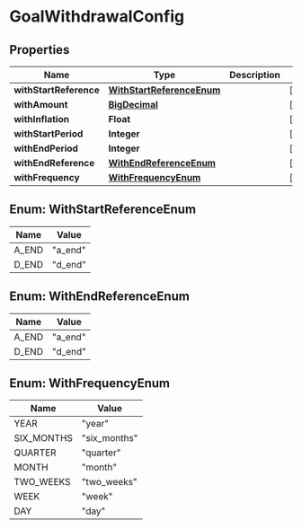 
# GoalWithdrawalConfig

## Properties
Name | Type | Description | Notes
------------ | ------------- | ------------- | -------------
**withStartReference** | [**WithStartReferenceEnum**](#WithStartReferenceEnum) |  |  [optional]
**withAmount** | [**BigDecimal**](BigDecimal.md) |  |  [optional]
**withInflation** | **Float** |  |  [optional]
**withStartPeriod** | **Integer** |  |  [optional]
**withEndPeriod** | **Integer** |  |  [optional]
**withEndReference** | [**WithEndReferenceEnum**](#WithEndReferenceEnum) |  |  [optional]
**withFrequency** | [**WithFrequencyEnum**](#WithFrequencyEnum) |  |  [optional]


<a name="WithStartReferenceEnum"></a>
## Enum: WithStartReferenceEnum
Name | Value
---- | -----
A_END | &quot;a_end&quot;
D_END | &quot;d_end&quot;


<a name="WithEndReferenceEnum"></a>
## Enum: WithEndReferenceEnum
Name | Value
---- | -----
A_END | &quot;a_end&quot;
D_END | &quot;d_end&quot;


<a name="WithFrequencyEnum"></a>
## Enum: WithFrequencyEnum
Name | Value
---- | -----
YEAR | &quot;year&quot;
SIX_MONTHS | &quot;six_months&quot;
QUARTER | &quot;quarter&quot;
MONTH | &quot;month&quot;
TWO_WEEKS | &quot;two_weeks&quot;
WEEK | &quot;week&quot;
DAY | &quot;day&quot;



